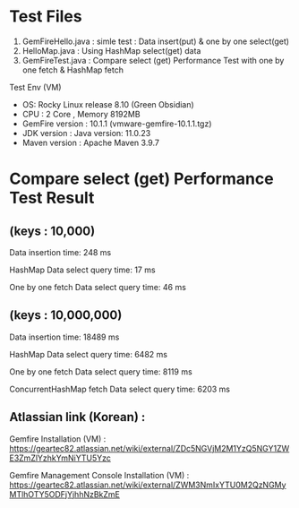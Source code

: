 # Test Files
1. GemFireHello.java : simle test : Data insert(put) & one by one select(get)
2. HelloMap.java : Using HashMap select(get) data   
3. GemFireTest.java : Compare select (get) Performance Test with one by one fetch & HashMap fetch
    
Test Env (VM)

* OS: Rocky Linux release 8.10 (Green Obsidian)
* CPU : 2 Core , Memory 8192MB
* GemFire version : 10.1.1 (vmware-gemfire-10.1.1.tgz)
* JDK version : Java version: 11.0.23
* Maven version : Apache Maven 3.9.7 

# Compare select (get) Performance Test Result 

## (keys : 10,000)

Data insertion time: 248 ms

HashMap Data select query time: 17 ms

One by one fetch Data select query time: 46 ms

## (keys : 10,000,000)

Data insertion time: 18489 ms

HashMap Data select query time: 6482 ms

One by one fetch Data select query time: 8119 ms

ConcurrentHashMap fetch Data select query time: 6203 ms

## Atlassian link (Korean) : 

Gemfire Installation (VM) : https://geartec82.atlassian.net/wiki/external/ZDc5NGVjM2M1YzQ5NGY1ZWE3ZmZlYzhkYmNiYTU5Yzc

Gemfire Management Console Installation (VM) : https://geartec82.atlassian.net/wiki/external/ZWM3NmIxYTU0M2QzNGMyMTlhOTY5ODFjYjhhNzBkZmE


